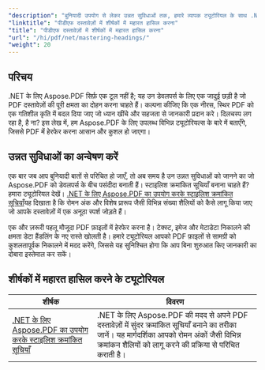 ```yaml
---
"description": "बुनियादी उपयोग से लेकर उन्नत सुविधाओं तक, हमारे व्यापक ट्यूटोरियल के साथ .NET के लिए Aspose.PDF की क्षमता को उजागर करें। अपने PDF मैनिपुलेशन कौशल को निखारें।"
"linktitle": "पीडीएफ दस्तावेज़ों में शीर्षकों में महारत हासिल करना"
"title": "पीडीएफ दस्तावेज़ों में शीर्षकों में महारत हासिल करना"
"url": "/hi/pdf/net/mastering-headings/"
"weight": 20
---
```


## परिचय

.NET के लिए Aspose.PDF सिर्फ़ एक टूल नहीं है; यह उन डेवलपर्स के लिए एक जादुई छड़ी है जो PDF दस्तावेज़ों की पूरी क्षमता का दोहन करना चाहते हैं। कल्पना कीजिए कि एक नीरस, स्थिर PDF को एक गतिशील कृति में बदल दिया जाए जो ध्यान खींचे और सहजता से जानकारी प्रदान करे। दिलचस्प लग रहा है, है ना? इस लेख में, हम Aspose.PDF के लिए उपलब्ध विभिन्न ट्यूटोरियल्स के बारे में बताएँगे, जिससे PDF में हेरफेर करना आसान और कुशल हो जाएगा।


## उन्नत सुविधाओं का अन्वेषण करें

एक बार जब आप बुनियादी बातों से परिचित हो जाएँ, तो अब समय है उन उन्नत सुविधाओं को जानने का जो Aspose.PDF को डेवलपर्स के बीच पसंदीदा बनाती हैं। स्टाइलिश क्रमांकित सूचियाँ बनाना चाहते हैं? हमारा ट्यूटोरियल देखें। [.NET के लिए Aspose.PDF का उपयोग करके स्टाइलिश क्रमांकित सूचियाँ](./stylish-numbered-lists/)यह दिखाता है कि रोमन अंक और विशेष प्रारूप जैसी विभिन्न संख्या शैलियों को कैसे लागू किया जाए जो आपके दस्तावेज़ों में एक अनूठा स्पर्श जोड़ते हैं।

एक और ज़रूरी पहलू मौजूदा PDF फ़ाइलों में हेरफेर करना है। टेक्स्ट, इमेज और मेटाडेटा निकालने की क्षमता डेटा हैंडलिंग के नए रास्ते खोलती है। हमारे ट्यूटोरियल आपको PDF फ़ाइलों से सामग्री को कुशलतापूर्वक निकालने में मदद करेंगे, जिससे यह सुनिश्चित होगा कि आप बिना शुरुआत किए जानकारी का दोबारा इस्तेमाल कर सकें।

## शीर्षकों में महारत हासिल करने के ट्यूटोरियल
| शीर्षक | विवरण |
| --- | --- | 
| [.NET के लिए Aspose.PDF का उपयोग करके स्टाइलिश क्रमांकित सूचियाँ](./stylish-numbered-lists/) | .NET के लिए Aspose.PDF की मदद से अपने PDF दस्तावेज़ों में सुंदर क्रमांकित सूचियाँ बनाने का तरीका जानें। यह मार्गदर्शिका आपको रोमन अंकों जैसी विभिन्न क्रमांकन शैलियों को लागू करने की प्रक्रिया से परिचित कराती है। |